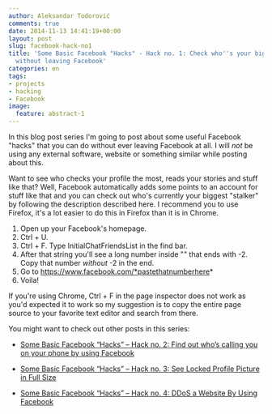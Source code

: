 ```yaml
---
author: Aleksandar Todorović
comments: true
date: 2014-11-13 14:41:19+00:00
layout: post
slug: facebook-hack-no1
title: 'Some Basic Facebook "Hacks" - Hack no. 1: Check who''s your biggest "stalker"
  without leaving Facebook'
categories: en
tags:
- projects
- hacking
- Facebook
image:
  feature: abstract-1
---
```


In this blog post series I'm going to post about some useful Facebook "hacks" that you can do without ever leaving Facebook at all. I will _not_ be using any external software, website or something similar while posting about this.

Want to see who checks your profile the most, reads your stories and stuff like that? Well, Facebook automatically adds some points to an account for stuff like that and you can check out who's currently your biggest "stalker" by following the description described here. I recommend you to use Firefox, it's a lot easier to do this in Firefox than it is in Chrome.

1. Open up your Facebook's homepage.
2. Ctrl + U.
3. Ctrl + F. Type InitialChatFriendsList in the find bar.
4. After that string you'll see a long number inside "" that ends with -2. Copy that number _without_ -2 in the end.
5. Go to https://www.facebook.com/*pastethatnumberhere*
6. Voila!

If you're using Chrome, Ctrl + F in the page inspector does not work as you'd expected it to work so my suggestion is to copy the entire page source to your favorite text editor and search from there.



You might want to check out other posts in this series:






  * [Some Basic Facebook “Hacks” – Hack no. 2: Find out who’s calling you on your phone by using Facebook](https://aleksandartodorovic.wordpress.com/2014/11/13/facebook-hack-no2/)


  * [Some Basic Facebook “Hacks” – Hack no. 3: See Locked Profile Picture in Full Size](https://aleksandartodorovic.wordpress.com/2014/11/20/facebook-hack-no3/)


  * [Some Basic Facebook “Hacks” – Hack no. 4: DDoS a Website By Using Facebook](https://aleksandartodorovic.wordpress.com/2014/12/15/facebook-hack-no4/)
